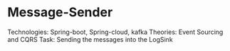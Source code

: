 # Message-Sender
Technologies: Spring-boot, Spring-cloud, kafka
Theories: Event Sourcing and CQRS
Task: Sending the messages into the LogSink
